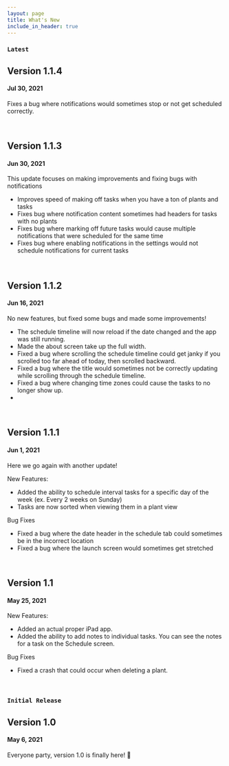 ```yaml
---
layout: page
title: What's New
include_in_header: true
---
```


### `Latest`
## **Version 1.1.4**
#### Jul 30, 2021
Fixes a bug where notifications would sometimes stop or not get scheduled correctly.

<br>

## **Version 1.1.3** 
#### Jun 30, 2021
This update focuses on making improvements and fixing bugs with notifications
- Improves speed of making off tasks when you have a ton of plants and tasks
- Fixes bug where notification content sometimes had headers for tasks with no plants
- Fixes bug where marking off future tasks would cause multiple notifications that were scheduled for the same time
- Fixes bug where enabling notifications in the settings would not schedule notifications for current tasks

<br>

## **Version 1.1.2** 
#### Jun 16, 2021
No new features, but fixed some bugs and made some improvements!
- The schedule timeline will now reload if the date changed and the app was still running.
- Made the about screen take up the full width.
- Fixed a bug where scrolling the schedule timeline could get janky if you scrolled too far ahead of today, then scrolled backward.
- Fixed a bug where the title would sometimes not be correctly updating while scrolling through the schedule timeline.
- Fixed a bug where changing time zones could cause the tasks to no longer show up.
- 
<br>

## **Version 1.1.1** 
#### Jun 1, 2021
Here we go again with another update!

New Features:
- Added the ability to schedule interval tasks for a specific day of the week (ex. Every 2 weeks on Sunday)
- Tasks are now sorted when viewing them in a plant view

Bug Fixes
- Fixed a bug where the date header in the schedule tab could sometimes be in the incorrect location
- Fixed a bug where the launch screen would sometimes get stretched

<br>

## **Version 1.1**
#### May 25, 2021
New Features:
- Added an actual proper iPad app.
- Added the ability to add notes to individual tasks. You can see the notes for a task on the Schedule screen.

Bug Fixes
- Fixed a crash that could occur when deleting a plant.

<br>

### `Initial Release`
## **Version 1.0**
#### May 6, 2021
Everyone party, version 1.0 is finally here! 🎉
